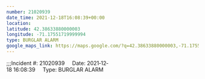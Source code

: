 ```yaml
---
number: 21020939
date_time: 2021-12-18T16:08:39+00:00
location: 
latitude: 42.38633880000003
longitude: -71.17551719999994
type: BURGLAR ALARM
google_maps_link: https://maps.google.com/?q=42.38633880000003,-71.17551719999994
---
```


;;;Incident #: 21020939     Date: 2021‐12‐18 16:08:39     Type: BURGLAR ALARM
